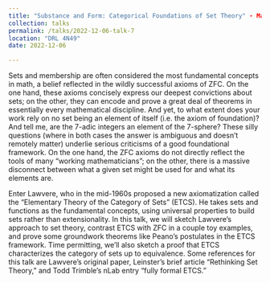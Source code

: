 ```yaml
---
title: "Substance and Form: Categorical Foundations of Set Theory" - Marc Muhleisen
collection: talks
permalink: /talks/2022-12-06-talk-7
location: "DRL 4N49"
date: 2022-12-06

---
```


Sets and membership are often considered the most fundamental concepts in math, a belief reflected in the wildly successful axioms of ZFC. On the one hand, these axioms concisely express our deepest convictions about sets; on the other, they can encode and prove a great deal of theorems in essentially every mathematical discipline. And yet, to what extent does your work rely on no set being an element of itself (i.e. the axiom of foundation)? And tell me, are the 7-adic integers an element of the 7-sphere? These silly questions (where in both cases the answer is ambiguous and doesn’t remotely matter) underlie serious criticisms of a good foundational framework. On the one hand, the ZFC axioms do not directly reflect the tools of many “working mathematicians”; on the other, there is a massive disconnect between what a given set might be used for and what its elements are.

Enter Lawvere, who in the mid-1960s proposed a new axiomatization called the “Elementary Theory of the Category of Sets” (ETCS). He takes sets and functions as the fundamental concepts, using universal properties to build sets rather than extensionality. In this talk, we will sketch Lawvere’s approach to set theory, contrast ETCS with ZFC in a couple toy examples, and prove some groundwork theorems like Peano’s postulates in the ETCS framework. Time permitting, we’ll also sketch a proof that ETCS characterizes the category of sets up to equivalence. Some references for this talk are Lawvere’s original paper, Leinster’s brief article “Rethinking Set Theory,” and Todd Trimble’s nLab entry “fully formal ETCS.”
